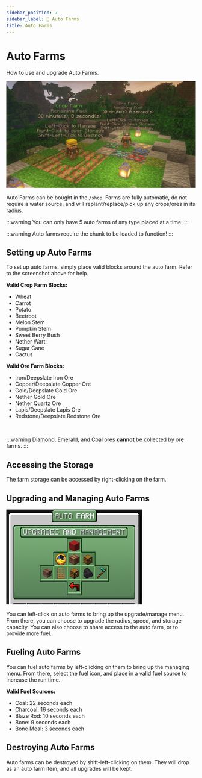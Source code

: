 ```yaml
---
sidebar_position: 7
sidebar_label: 🌾 Auto Farms
title: Auto Farms
---
```


# Auto Farms
How to use and upgrade Auto Farms.

![Auto Farm](./img/auto-farm.png)

Auto Farms can be bought in the `/shop`. Farms are fully automatic, do not require a water source, and will replant/replace/pick up any crops/ores in its radius.

:::warning
You can only have 5 auto farms of any type placed at a time.
:::

:::warning
Auto farms require the chunk to be loaded to function!
:::

## Setting up Auto Farms
To set up auto farms, simply place valid blocks around the auto farm. Refer to the screenshot above for help.  <br />

**Valid Crop Farm Blocks:**
- Wheat <br />
- Carrot <br />
- Potato <br />
- Beetroot <br />
- Melon Stem <br />
- Pumpkin Stem <br />
- Sweet Berry Bush <br />
- Nether Wart <br />
- Sugar Cane <br />
- Cactus <br />

**Valid Ore Farm Blocks:** <br />
- Iron/Deepslate Iron Ore <br />
- Copper/Deepslate Copper Ore <br />
- Gold/Deepslate Gold Ore <br />
- Nether Gold Ore <br />
- Nether Quartz Ore <br />
- Lapis/Deepslate Lapis Ore <br />
- Redstone/Deepslate Redstone Ore <br />
 <br />

:::warning
Diamond, Emerald, and Coal ores **cannot** be collected by ore farms.
:::

## Accessing the Storage
The farm storage can be accessed by right-clicking on the farm.

## Upgrading and Managing Auto Farms
![Auto Farm Menu](./img/auto-farm-menu.png)

You can left-click on auto farms to bring up the upgrade/manage menu. From there, you can choose to upgrade the radius, speed, and storage capacity. You can also choose to share access to the auto farm, or to provide more fuel.

## Fueling Auto Farms
You can fuel auto farms by left-clicking on them to bring up the managing menu. From there, select the fuel icon, and place in a valid fuel source to increase the run time. <br />

**Valid Fuel Sources:** <br />
- Coal: 22 seconds each <br />
- Charcoal: 16 seconds each <br />
- Blaze Rod: 10 seconds each <br />
- Bone: 9 seconds each <br />
- Bone Meal: 3 seconds each <br />

## Destroying Auto Farms
Auto farms can be destroyed by shift-left-clicking on them. They will drop as an auto farm item, and all upgrades will be kept.